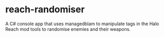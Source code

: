 # reach-randomiser
A C# console app that uses managedblam to manipulate tags in the Halo Reach mod tools to randomise enemies and their weapons.
